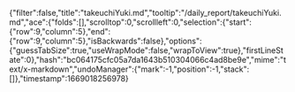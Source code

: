 {"filter":false,"title":"takeuchiYuki.md","tooltip":"/daily_report/takeuchiYuki.md","ace":{"folds":[],"scrolltop":0,"scrollleft":0,"selection":{"start":{"row":9,"column":5},"end":{"row":9,"column":5},"isBackwards":false},"options":{"guessTabSize":true,"useWrapMode":false,"wrapToView":true},"firstLineState":0},"hash":"bc064175cfc05a7da1643b510304066c4ad8be9e","mime":"text/x-markdown","undoManager":{"mark":-1,"position":-1,"stack":[]},"timestamp":1669018256978}